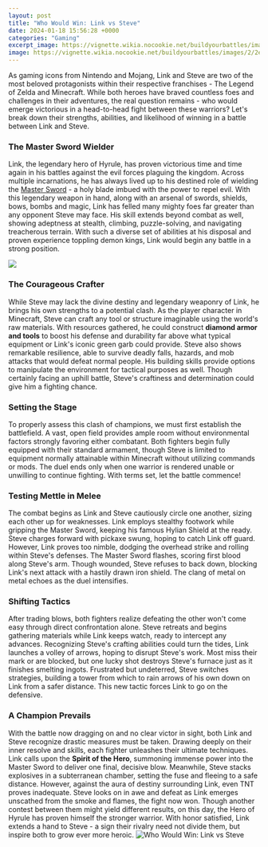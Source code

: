 ```yaml
---
layout: post
title: "Who Would Win: Link vs Steve"
date: 2024-01-18 15:56:28 +0000
categories: "Gaming"
excerpt_image: https://vignette.wikia.nocookie.net/buildyourbattles/images/2/2e/Steve_VS_Link.png/revision/latest?cb=20191111025324
image: https://vignette.wikia.nocookie.net/buildyourbattles/images/2/2e/Steve_VS_Link.png/revision/latest?cb=20191111025324
---
```


As gaming icons from Nintendo and Mojang, Link and Steve are two of the most beloved protagonists within their respective franchises - The Legend of Zelda and Minecraft. While both heroes have braved countless foes and challenges in their adventures, the real question remains - who would emerge victorious in a head-to-head fight between these warriors? Let's break down their strengths, abilities, and likelihood of winning in a battle between Link and Steve.
### The Master Sword Wielder
Link, the legendary hero of Hyrule, has proven victorious time and time again in his battles against the evil forces plaguing the kingdom. Across multiple incarnations, he has always lived up to his destined role of wielding the [Master Sword](https://store.fi.io.vn/chihuahua-working-out-funny-chihuahua-fitness-gym-installing-muscles-illustrations5187-t-shirt) - a holy blade imbued with the power to repel evil. With this legendary weapon in hand, along with an arsenal of swords, shields, bows, bombs and magic, Link has felled many mighty foes far greater than any opponent Steve may face. His skill extends beyond combat as well, showing adeptness at stealth, climbing, puzzle-solving, and navigating treacherous terrain. With such a diverse set of abilities at his disposal and proven experience toppling demon kings, Link would begin any battle in a strong position.  

![](https://i.ytimg.com/vi/P5OjFdGQybc/maxresdefault.jpg)
### The Courageous Crafter
While Steve may lack the divine destiny and legendary weaponry of Link, he brings his own strengths to a potential clash. As the player character in Minecraft, Steve can craft any tool or structure imaginable using the world's raw materials. With resources gathered, he could construct **diamond armor and tools** to boost his defense and durability far above what typical equipment or Link's iconic green garb could provide. Steve also shows remarkable resilience, able to survive deadly falls, hazards, and mob attacks that would defeat normal people. His building skills provide options to manipulate the environment for tactical purposes as well. Though certainly facing an uphill battle, Steve's craftiness and determination could give him a fighting chance.
### Setting the Stage 
To properly assess this clash of champions, we must first establish the battlefield. A vast, open field provides ample room without environmental factors strongly favoring either combatant. Both fighters begin fully equipped with their standard armament, though Steve is limited to equipment normally attainable within Minecraft without utilizing commands or mods. The duel ends only when one warrior is rendered unable or unwilling to continue fighting. With terms set, let the battle commence!
### Testing Mettle in Melee 
The combat begins as Link and Steve cautiously circle one another, sizing each other up for weaknesses. Link employs stealthy footwork while gripping the Master Sword, keeping his famous Hylian Shield at the ready. Steve charges forward with pickaxe swung, hoping to catch Link off guard. However, Link proves too nimble, dodging the overhead strike and rolling within Steve's defenses. The Master Sword flashes, scoring first blood along Steve's arm. Though wounded, Steve refuses to back down, blocking Link's next attack with a hastily drawn iron shield. The clang of metal on metal echoes as the duel intensifies. 
### Shifting Tactics 
After trading blows, both fighters realize defeating the other won't come easy through direct confrontation alone. Steve retreats and begins gathering materials while Link keeps watch, ready to intercept any advances. Recognizing Steve's crafting abilities could turn the tides, Link launches a volley of arrows, hoping to disrupt Steve's work. Most miss their mark or are blocked, but one lucky shot destroys Steve's furnace just as it finishes smelting ingots. Frustrated but undeterred, Steve switches strategies, building a tower from which to rain arrows of his own down on Link from a safer distance. This new tactic forces Link to go on the defensive.
### A Champion Prevails 
With the battle now dragging on and no clear victor in sight, both Link and Steve recognize drastic measures must be taken. Drawing deeply on their inner resolve and skills, each fighter unleashes their ultimate techniques. Link calls upon the **Spirit of the Hero**, summoning immense power into the Master Sword to deliver one final, decisive blow. Meanwhile, Steve stacks explosives in a subterranean chamber, setting the fuse and fleeing to a safe distance. However, against the aura of destiny surrounding Link, even TNT proves inadequate. Steve looks on in awe and defeat as Link emerges unscathed from the smoke and flames, the fight now won. Though another contest between them might yield different results, on this day, the Hero of Hyrule has proven himself the stronger warrior. With honor satisfied, Link extends a hand to Steve - a sign their rivalry need not divide them, but inspire both to grow ever more heroic.
![Who Would Win: Link vs Steve](https://vignette.wikia.nocookie.net/buildyourbattles/images/2/2e/Steve_VS_Link.png/revision/latest?cb=20191111025324)